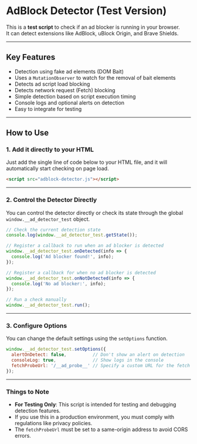 

# AdBlock Detector (Test Version)

This is a **test script** to check if an ad blocker is running in your browser.  
It can detect extensions like AdBlock, uBlock Origin, and Brave Shields.

-----

##  Key Features

  * Detection using fake ad elements (DOM Bait)
  * Uses a `MutationObserver` to watch for the removal of bait elements
  * Detects ad script load blocking
  * Detects network request (Fetch) blocking
  * Simple detection based on script execution timing
  * Console logs and optional alerts on detection
  * Easy to integrate for testing

-----

##  How to Use

### 1. Add it directly to your HTML

Just add the single line of code below to your HTML file, and it will automatically start checking on page load.

```html
<script src="adblock-detector.js"></script>
```

-----

### 2. Control the Detector Directly

You can control the detector directly or check its state through the global `window.__ad_detector_test` object.

```js
// Check the current detection state
console.log(window.__ad_detector_test.getState());

// Register a callback to run when an ad blocker is detected
window.__ad_detector_test.onDetected(info => {
  console.log('Ad blocker found!', info);
});

// Register a callback for when no ad blocker is detected
window.__ad_detector_test.onNotDetected(info => {
  console.log('No ad blocker:', info);
});

// Run a check manually
window.__ad_detector_test.run();
```

-----

### 3. Configure Options

You can change the default settings using the `setOptions` function.

```js
window.__ad_detector_test.setOptions({
  alertOnDetect: false,          // Don't show an alert on detection
  consoleLog: true,              // Show logs in the console
  fetchProbeUrl: '/__ad_probe__' // Specify a custom URL for the fetch probe
});
```

-----

### Things to Note

  * **For Testing Only**: This script is intended for testing and debugging detection features.
  * If you use this in a production environment, you must comply with regulations like privacy policies.
  * The `fetchProbeUrl` must be set to a same-origin address to avoid CORS errors.


